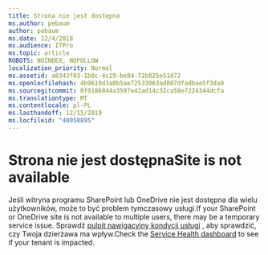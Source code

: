 ```yaml
---
title: Strona nie jest dostępna
ms.author: pebaum
author: pebaum
ms.date: 12/4/2018
ms.audience: ITPro
ms.topic: article
ROBOTS: NOINDEX, NOFOLLOW
localization_priority: Normal
ms.assetid: a8343f03-1b8c-4c29-be84-72b025e51d72
ms.openlocfilehash: 4b9619d3a0b5ae72533063ad007dfadbae5f3da9
ms.sourcegitcommit: 0f0186044a3597e42ad14c32ca58e7224344dcfa
ms.translationtype: MT
ms.contentlocale: pl-PL
ms.lasthandoff: 12/15/2019
ms.locfileid: "40050895"
---
```

# <a name="site-is-not-available"></a><span data-ttu-id="83372-102">Strona nie jest dostępna</span><span class="sxs-lookup"><span data-stu-id="83372-102">Site is not available</span></span>

<span data-ttu-id="83372-103">Jeśli witryna programu SharePoint lub OneDrive nie jest dostępna dla wielu użytkowników, może to być problem tymczasowy usługi.</span><span class="sxs-lookup"><span data-stu-id="83372-103">If your SharePoint or OneDrive site is not available to multiple users, there may be a temporary service issue.</span></span> <span data-ttu-id="83372-104">Sprawdź [pulpit nawigacyjny kondycji usługi](https://admin.microsoft.com/AdminPortal/Home#/servicehealth) , aby sprawdzić, czy Twoja dzierżawa ma wpływ.</span><span class="sxs-lookup"><span data-stu-id="83372-104">Check the [Service Health dashboard](https://admin.microsoft.com/AdminPortal/Home#/servicehealth) to see if your tenant is impacted.</span></span> 
  


